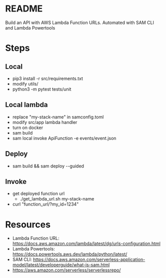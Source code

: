 # README

Build an API with AWS Lambda Function URLs. Automated with SAM CLI and Lambda Powertools

# Steps

## Local

* pip3 install -r src/requirements.txt
* modify utils/
* python3 -m pytest tests/unit

## Local lambda

* replace "my-stack-name" in samconfig.toml
* modify src/app lambda handler
* turn on docker
* sam build
* sam local invoke ApiFunction -e events/event.json

## Deploy

* sam build && sam deploy --guided

## Invoke

* get deployed function url
    * ./get_lambda_url.sh my-stack-name
* curl "function_url/?my_id=1234"


# Resources

* Lambda Function URL: https://docs.aws.amazon.com/lambda/latest/dg/urls-configuration.html
* Lambda Powertools: https://docs.powertools.aws.dev/lambda/python/latest/
* SAM CLI: https://docs.aws.amazon.com/serverless-application-model/latest/developerguide/what-is-sam.html
* https://aws.amazon.com/serverless/serverlessrepo/
